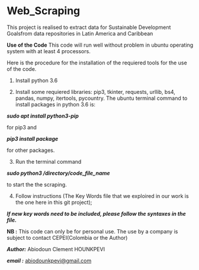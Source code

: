 # Web_Scraping
This project is realised to extract data for Sustainable Development Goalsfrom data repositories in Latin America and Caribbean

**Use of the Code**
This code will run well without problem in ubuntu operating system with at least 4 processors.

Here is the procedure for the installation of the requiered tools for the use of the code.

1. Install python 3.6

2. Install some requiered libraries: pip3, tkinter, requests, urllib, bs4, pandas, numpy, itertools, pycountry.
The ubuntu terminal command to install packages in python 3.6 is: 

***sudo apt install python3-pip*** 

for pip3 and 

***pip3 install package***               

for other packages.

3. Run the terminal command 

***sudo python3 /directory/code_file_name***        

to start the the scraping.

4. Follow instructions (The Key Words file that we exploired in our work is the one here in this git project);

***If new key words need to be included, please follow the syntaxes in the file.***




**NB :** This code can only be for personal use. The use by a company is subject to contact CEPEI(Colombia or the Author)

***Author:*** Abiodoun Clement HOUNKPEVI

***email :*** abiodounkpevi@gmail.com
